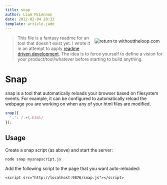 ```yaml
---
title: snap
author: Liam McLennan
date: 2012-02-04 20:32
template: article.jade
---
```


<a href="http://withouttheloop.com" border="0"><img src="https://github.com/liammclennan/gistblog/raw/master/public/img/return-button.png" align="right" hspace="10" vspace="10" alt="return to withouttheloop.com"></a>

> This file is a fantasy readme for an tool that doesn't exist yet. I wrote it in an attempt to apply [readme driven development](http://tom.preston-werner.com/2010/08/23/readme-driven-development.html). The idea is to force yourself to define a vision for your product/tool/whatever before starting to build anything.


Snap
====

snap is a tool that automatically reloads your browser based on filesystem events. For example, it can be configured to automatically reload the webpage you are working on when any of your html files are modified.

```js
snap({
  '.': /.+\.html/
});
```

Usage
-----

Create a snap script (as above) and start the server:

    node snap mysnapscript.js

Add the following script to the page that you want auto-reloaded:

```
<script src="http://localhost:9876/snap.js"></script>
```